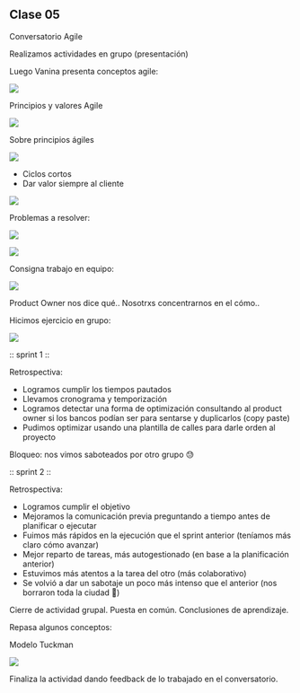 ## Clase 05
Conversatorio Agile

Realizamos actividades en grupo (presentación)

Luego Vanina presenta conceptos agile:

![](./125-assets/ppt-10-laboral.png)

Principios y valores Agile

![](./125-assets/ppt-11-laboral.png)

Sobre principios ágiles

![](./125-assets/ppt-12-laboral.png)

- Ciclos cortos
- Dar valor siempre al cliente

![](./125-assets/ppt-13-laboral.png)

Problemas a resolver:

![](./125-assets/ppt-14-laboral.png)

![](./125-assets/ppt-15-laboral.png)

Consigna trabajo en equipo:

![](./125-assets/ppt-16-laboral.png)

Product Owner nos dice qué..
Nosotrxs concentrarnos en el cómo..

Hicimos ejercicio en grupo:

![](./125-assets/ppt-18-laboral.png)

:: sprint 1 :: 

Retrospectiva:

- Logramos cumplir los tiempos pautados
- Llevamos cronograma y temporización
- Logramos detectar una forma de optimización consultando al product owner si los bancos podían ser para sentarse y duplicarlos (copy paste)
- Pudimos optimizar usando una plantilla de calles para darle orden al proyecto

Bloqueo: nos vimos saboteados por otro grupo 😓

:: sprint 2 :: 

Retrospectiva: 

- Logramos cumplir el objetivo 
- Mejoramos la comunicación previa preguntando a tiempo antes de planificar o ejecutar 
- Fuimos más rápidos en la ejecución que el sprint anterior (teníamos más claro cómo avanzar) 
- Mejor reparto de tareas, más autogestionado (en base a la planificación anterior) 
- Estuvimos más atentos a la tarea del otro (más colaborativo) 
- Se volvió a dar un sabotaje un poco más intenso que el anterior (nos borraron toda la ciudad 😬)

Cierre de actividad grupal. Puesta en común. Conclusiones de aprendizaje.

Repasa algunos conceptos:

Modelo Tuckman

![](./125-assets/ppt-17-laboral.png)

Finaliza la actividad dando feedback de lo trabajado en el conversatorio.
